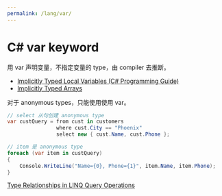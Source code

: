 ```yaml
---
permalink: /lang/var/
---
```


# C# var keyword

用 var 声明变量，不指定变量的 type，由 compiler 去推断。

- [Implicitly Typed Local Variables (C# Programming Guide)](https://docs.microsoft.com/en-us/dotnet/csharp/programming-guide/classes-and-structs/implicitly-typed-local-variables)
- [Implicitly Typed Arrays](https://docs.microsoft.com/en-us/dotnet/csharp/programming-guide/arrays/implicitly-typed-arrays)


对于 anonymous types，只能使用使用 var。

```cs
// select 从句创建 anonymous type
var custQuery = from cust in customers
                where cust.City == "Phoenix"
                select new { cust.Name, cust.Phone };

// item 是 anonymous type
foreach (var item in custQuery)
{
    Console.WriteLine("Name={0}, Phone={1}", item.Name, item.Phone);
}
```

[Type Relationships in LINQ Query Operations](https://docs.microsoft.com/en-us/dotnet/csharp/programming-guide/concepts/linq/type-relationships-in-linq-query-operations)


